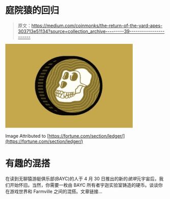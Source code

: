 # 庭院猿的回归

> 原文：<https://medium.com/coinmonks/the-return-of-the-yard-apes-303713e51134?source=collection_archive---------39----------------------->

![](img/c86286796c1b2e6b33ea3d11b07cc79a.png)

Image Attributed to [https://fortune.com/section/ledger/](https://fortune.com/section/ledger/)

# 有趣的混搭

在读到无聊猿游艇俱乐部(BAYC)的人于 4 月 30 日推出的新的*彼岸*元宇宙后，我们开始怀旧。当然，你需要一枚由 BAYC 所有者宇迦实验室铸造的硬币。谈谈你在游戏世界和 Farmville 之间的混搭。文章链接…